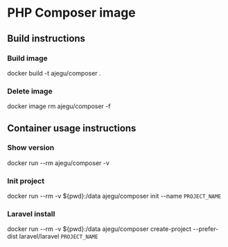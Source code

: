 # PHP Composer image

## Build instructions

### Build image
docker build -t ajegu/composer .

### Delete image
docker image rm ajegu/composer -f

## Container usage instructions

### Show version
docker run --rm ajegu/composer -v

### Init project
docker run --rm -v ${pwd}:/data ajegu/composer init --name `PROJECT_NAME`

### Laravel install 
docker run --rm -v ${pwd}:/data ajegu/composer create-project --prefer-dist laravel/laravel `PROJECT_NAME`